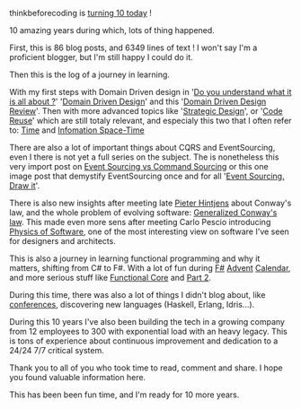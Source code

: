 thinkbeforecoding is [turning 10 today](/post/2008/11/19/Back-in-the-blogosphere) !

10 amazing years during which, lots of thing happened.

First, this is 86 blog posts, and 6349 lines of text ! I won't say I'm a proficient blogger, but I'm still happy I could do it.

Then this is the log of a journey in learning. 

With my first steps with Domain Driven design in '[Do you understand what it is all about ?](/post/2008/11/24/Do-you-understand-what-it-is-all-about)' '[Domain Driven Design](/post/2008/12/02/Domain-Driven-Design)' and this '[Domain Driven Design Review](/post/2008/12/10/Wow-Book-review-Domain-Driven-Design)'. Then with more advanced topics like '[Strategic Design](/post/2009/04/28/Strategic-Design)', or '[Code Reuse](/post/2009/07/24/DDD-and-Code-ReUse)' which are still totaly relevant, and especialy this two that I often refer to: [Time](/post/2011/06/09/Time) and [Infomation Space-Time](/post/2018/03/11/information-space-time) 

There are also a lot of important things about CQRS and EventSourcing, even I there is not yet a full series on the subject. The is nonetheless this very import post on [Event Sourcing vs Command Sourcing](/post/2013/07/28/Event-Sourcing-vs-Command-Sourcing) or this one image post that demystify EventSourcing once and for all '[Event Sourcing. Draw it](/post/2014/01/04/Event-Sourcing.-Draw-it)'.

There is also new insights after meeting late [Pieter Hintjens](http://hintjens.com/) about Conway's law, and the whole problem of evolving software: [Generalized Conway's law](/post/2013/12/17/Generalized-Conway-s-law). This made even more sens after meeting Carlo Pescio introducing [Physics of Software](http://www.physicsofsoftware.com), one of the most interesting view on software I've seen for designers and architects.

This is also a journey in learning functional programming and why it matters, shifting from C# to F#. With a lot of fun during [F#](/post/2014/12/23/Speaking-computers-for-more-fun-!) [Advent](/post/2015/12/17/Ukulele-Fun-for-XMas-!) [Calendar](/post/2016/12/04/fck:-Fake-Construction-Kit), and more serious stuff like [Functional Core](/post/2018/01/20/functional-core) and [Part 2](/post/2018/02/01/functional-core-2).

During this time, there was also a lot of things I didn't blog about, like [conferences](/post/2018/01/20/back-to-blogging), discovering new languages (Haskell, Erlang, Idris...).

During this 10 years I've also been building the tech in a growing company from 12 employees to 300 with exponential load with an heavy legacy. This is tons of experience about continuous improvement and dedication to a 24/24 7/7 critical system.

Thank you to all of you who took time to read, comment and share. I hope you found valuable information here.

This has been been fun time, and I'm ready for 10 more years.